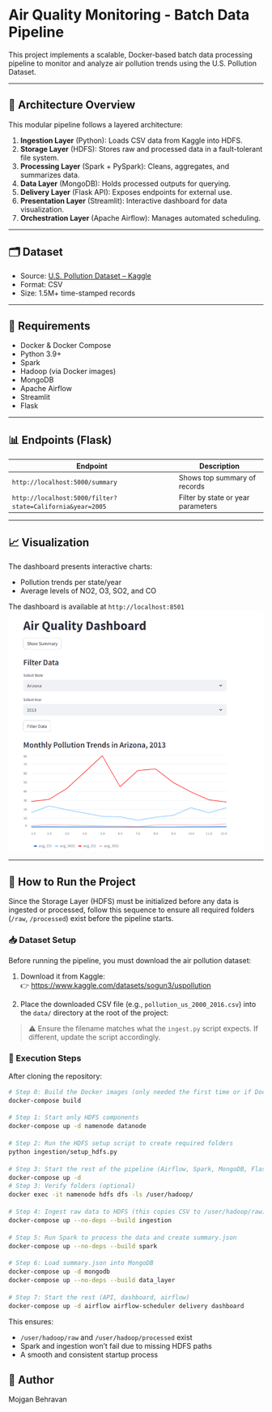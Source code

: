 # Air Quality Monitoring - Batch Data Pipeline

This project implements a scalable, Docker-based batch data processing pipeline to monitor and analyze air pollution trends using the U.S. Pollution Dataset.

---

## 🔧 Architecture Overview

This modular pipeline follows a layered architecture:

1. **Ingestion Layer** (Python): Loads CSV data from Kaggle into HDFS.
2. **Storage Layer** (HDFS): Stores raw and processed data in a fault-tolerant file system.
3. **Processing Layer** (Spark + PySpark): Cleans, aggregates, and summarizes data.
4. **Data Layer** (MongoDB): Holds processed outputs for querying.
5. **Delivery Layer** (Flask API): Exposes endpoints for external use.
6. **Presentation Layer** (Streamlit): Interactive dashboard for data visualization.
7. **Orchestration Layer** (Apache Airflow): Manages automated scheduling.


---

## 🗂 Dataset

- Source: [U.S. Pollution Dataset – Kaggle](https://www.kaggle.com/datasets/sogun3/uspollution)
- Format: CSV
- Size: 1.5M+ time-stamped records

---

## 🔧 Requirements

- Docker & Docker Compose
- Python 3.9+
- Spark
- Hadoop (via Docker images)
- MongoDB
- Apache Airflow
- Streamlit
- Flask

---

## 📊 Endpoints (Flask)

| Endpoint       | Description                         |
|----------------|-------------------------------------|
| `http://localhost:5000/summary`     | Shows top summary of records        |
| `http://localhost:5000/filter?state=California&year=2005`      | Filter by state or year parameters  |

---

## 📈 Visualization

The dashboard presents interactive charts:
- Pollution trends per state/year
- Average levels of NO2, O3, SO2, and CO

The dashboard is available at `http://localhost:8501`  
![Example Dashboard](https://github.com/MojganBehravan/air-quality-monitoring/raw/main/dashboard/dashboard.png)

---

## 🚀 How to Run the Project

Since the Storage Layer (HDFS) must be initialized before any data is ingested or processed, follow this sequence to ensure all required folders (`/raw`, `/processed`) exist before the pipeline starts.

### 📥 Dataset Setup

Before running the pipeline, you must download the air pollution dataset:

1. Download it from Kaggle:  
   👉 https://www.kaggle.com/datasets/sogun3/uspollution

2. Place the downloaded CSV file (e.g., `pollution_us_2000_2016.csv`) into the `data/` directory at the root of the project:
> ⚠️ Ensure the filename matches what the `ingest.py` script expects. If different, update the script accordingly.

### 🧭 Execution Steps

After cloning the repository:

```bash
# Step 0: Build the Docker images (only needed the first time or if Dockerfiles change)
docker-compose build

# Step 1: Start only HDFS components
docker-compose up -d namenode datanode

# Step 2: Run the HDFS setup script to create required folders
python ingestion/setup_hdfs.py

# Step 3: Start the rest of the pipeline (Airflow, Spark, MongoDB, Flask, Streamlit, etc.)
docker-compose up -d
# Step 3: Verify folders (optional)
docker exec -it namenode hdfs dfs -ls /user/hadoop/

# Step 4: Ingest raw data to HDFS (this copies CSV to /user/hadoop/raw)
docker-compose up --no-deps --build ingestion

# Step 5: Run Spark to process the data and create summary.json
docker-compose up --no-deps --build spark

# Step 6: Load summary.json into MongoDB
docker-compose up -d mongodb
docker-compose up --no-deps --build data_layer

# Step 7: Start the rest (API, dashboard, airflow)
docker-compose up -d airflow airflow-scheduler delivery dashboard

```

This ensures:
- `/user/hadoop/raw` and `/user/hadoop/processed` exist
- Spark and ingestion won’t fail due to missing HDFS paths
- A smooth and consistent startup process


## 👤 Author

Mojgan Behravan  


